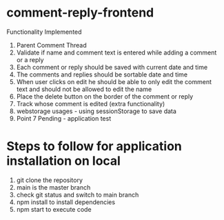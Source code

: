 # comment-reply-frontend

Functionality Implemented
1. Parent Comment Thread
2. Validate if name and comment text is entered while adding a comment or a reply
3. Each comment or reply should be saved with current date and time
4. The comments and replies should be sortable date and time
5. When user clicks on edit he should be able to only edit the comment text and should
not be allowed to edit the name
6. Place the delete button on the border of the comment or reply
7. Track whose comment is edited (extra functionality)
7. webstorage usages - using sessionStorage to save data
8. Point 7 Pending - application test

# Steps to follow for application installation on local
1. git clone the repository
2. main is the master branch
3. check git status and switch to main branch
4. npm install to install dependencies
5. npm start to execute code